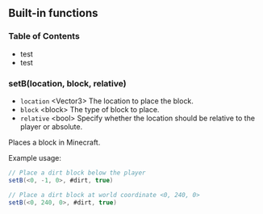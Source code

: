 ## Built-in functions ##

### Table of Contents
- test
- test


### setB(location, block, relative)
- `location` \<Vector3\> The location to place the block.
- `block` \<block\> The type of block to place.
- `relative` \<bool\> Specify whether the location should be relative to the player or absolute.

Places a block in Minecraft.

Example usage:
```java
// Place a dirt block below the player
setB(<0, -1, 0>, #dirt, true)
```

```java
// Place a dirt block at world coordinate <0, 240, 0>
setB(<0, 240, 0>, #dirt, true)
```




